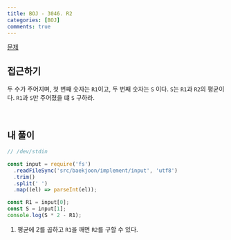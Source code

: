 ```yaml
---
title: BOJ - 3046. R2
categories: [BOJ]
comments: true
---
```


[문제](https://www.acmicpc.net/problem/3046)

## 접근하기

두 수가 주어지며, 첫 번째 숫자는 `R1`이고, 두 번째 숫자는 `S` 이다. `S`는 `R1`과 `R2`의 평균이다. `R1`과 `S`만 주어졌을 떄 `S` 구하라.

<br>

## 내 풀이

```js
// /dev/stdin

const input = require('fs')
  .readFileSync('src/baekjoon/implement/input', 'utf8')
  .trim()
  .split(' ')
  .map((el) => parseInt(el));

const R1 = input[0];
const S = input[1];
console.log(S * 2 - R1);
```

1. 평균에 2를 곱하고 `R1`을 깨면 `R2`를 구할 수 있다.
